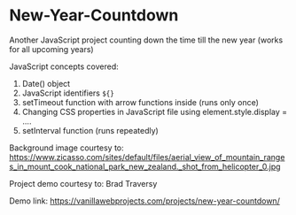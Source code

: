# New-Year-Countdown
Another JavaScript project counting down the time till the new year (works for all upcoming years)

JavaScript concepts covered:
  1. Date() object
  2. JavaScript identifiers `${}`
  3. setTimeout function with arrow functions inside (runs only once)
  4. Changing CSS properties in JavaScript file using element.style.display = ....
  5. setInterval function (runs repeatedly)
  
Background image courtesy to:  https://www.zicasso.com/sites/default/files/aerial_view_of_mountain_ranges_in_mount_cook_national_park_new_zealand._shot_from_helicopter_0.jpg

Project demo courtesy to: Brad Traversy

Demo link: https://vanillawebprojects.com/projects/new-year-countdown/
